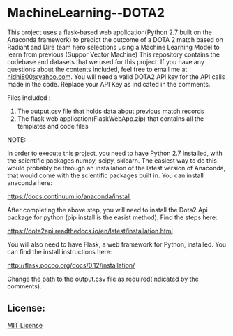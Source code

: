 # MachineLearning--DOTA2
This project uses a flask-based web application(Python 2.7 built on the Anaconda framework) to predict the outcome of a DOTA 2 match based on Radiant and Dire team hero selections using a Machine Learning Model to learn from previous  (Suppor Vector Machine)
This repository contains the codebase and datasets that we used for this project.  If you have any questions about the contents included, feel free to email me at nidhi800@yahoo.com.
You will need a valid DOTA2 API key for the API calls made in the code. 
Replace your API Key as indicated in the comments.

Files included :
  1. The output.csv file that holds data about previous match records 
  2. The flask web application(FlaskWebApp.zip) that contains all the templates and code files
 
NOTE:
 
In order to execute this project, you need to have Python 2.7 installed, with the scientific packages numpy, scipy, sklearn. The easiest way to do this would probably be through an installation of the latest version of Anaconda, that would come with the scientific packages built in. 
You can install anaconda here:

https://docs.continuum.io/anaconda/install

After completing the above step, you will need to install the Dota2 Api package for python (pip install is the easist method). Find the steps here:

https://dota2api.readthedocs.io/en/latest/installation.html

You will also need to have Flask,  a web framework for Python, installed.
You can find the install instructions here:

http://flask.pocoo.org/docs/0.12/installation/

Change the path to the output.csv file as required(indicated by the comments).
 

## License:

[MIT License](./LICENSE)
